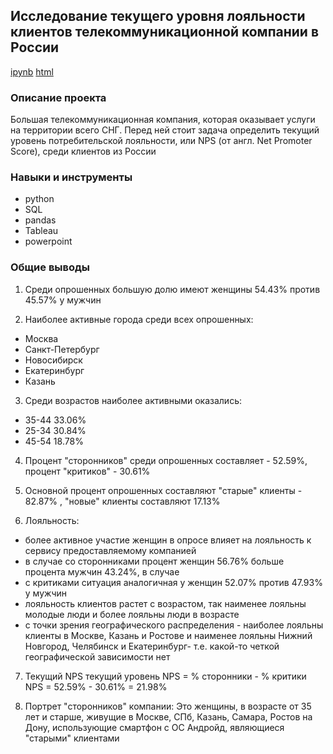 ## Исследование текущего уровня лояльности клиентов телекоммуникационной компании в России

[ipynb](https://github.com/splin-post/Portfolio/blob/main/project_nps/project_nps_pub.ipynb)    [html](https://github.com/splin-post/Portfolio/blob/main/project_nps/project_nps_pub.html)


### Описание проекта
Большая телекоммуникационная компания, которая оказывает услуги на территории всего СНГ. Перед ней стоит задача определить текущий уровень потребительской лояльности, или NPS (от англ. Net Promoter Score), среди клиентов из России


### Навыки и инструменты
- python
- SQL
- pandas
- Tableau
- powerpoint


### Общие выводы

1. Среди опрошенных большую долю имеют женщины 54.43% против 45.57% у мужчин

2. Наиболее активные города среди всех опрошенных:
- Москва
- Санкт-Петербург
- Новосибирск
- Екатеринбург
- Казань

3. Среди возрастов наиболее активными оказались:
- 35-44 33.06%
- 25-34 30.84%
- 45-54 18.78%

4. Процент "сторонников" среди опрошенных составляет - 52.59%, процент "критиков" - 30.61%

5. Основной процент опрошенных составляют "старые" клиенты - 82.87% , "новые" клиенты
составляют 17.13%

6. Лояльность:
- более активное участие женщин в опросе влияет на лояльность к сервису предоставляемому
компанией
- в случае со сторонниками процент женщин 56.76% больше процента мужчин 43.24%, в случае
- с критиками ситуация аналогичная у женщин 52.07% против 47.93% у мужчин
- лояльность клиентов растет с возрастом, так наименее лояльны молодые люди и более лояльны
люди в возрасте
- с точки зрения географического распределения - наиболее лояльны клиенты в Москве, Казань и
Ростове и наименее лояльны Нижний Новгород, Челябинск и Екатеринбург- т.е. какой-то четкой
географической зависимости нет

7. Текущий NPS
текущий уровень NPS = % сторонники - % критики
NPS = 52.59% - 30.61% = 21.98%

8. Портрет "сторонников" компании:
Это женщины, в возрасте от 35 лет и старше, живущие в Москве, СПб, Казань, Самара, Ростов на
Дону, использующие смартфон с ОС Андройд, являющиеся "старыми" клиентами
